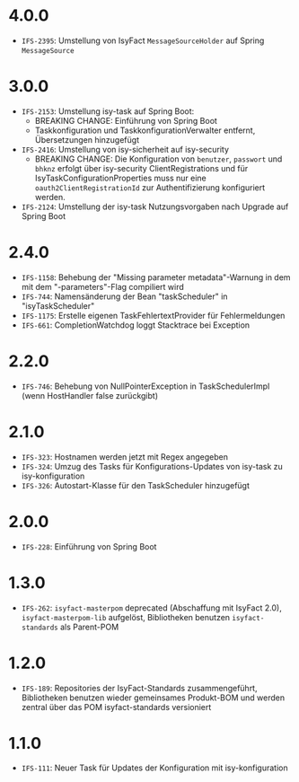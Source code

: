 # 4.0.0
- `IFS-2395`: Umstellung von IsyFact `MessageSourceHolder` auf Spring `MessageSource`
 
# 3.0.0
- `IFS-2153`: Umstellung isy-task auf Spring Boot:
    * BREAKING CHANGE: Einführung von Spring Boot
    * Taskkonfiguration und TaskkonfigurationVerwalter entfernt, Übersetzungen hinzugefügt
- `IFS-2416`: Umstellung von isy-sicherheit auf isy-security
    * BREAKING CHANGE: Die Konfiguration von `benutzer`, `passwort` und `bhknz` erfolgt über isy-security ClientRegistrations und für IsyTaskConfigurationProperties muss nur eine `oauth2ClientRegistrationId` zur Authentifizierung konfiguriert werden.
- `IFS-2124`: Umstellung der isy-task Nutzungsvorgaben nach Upgrade auf Spring Boot

# 2.4.0
- `IFS-1158`: Behebung der "Missing parameter metadata"-Warnung in dem mit dem "-parameters"-Flag compiliert wird
- `IFS-744`: Namensänderung der Bean "taskScheduler" in "isyTaskScheduler"
- `IFS-1175`: Erstelle eigenen TaskFehlertextProvider für Fehlermeldungen
- `IFS-661`: CompletionWatchdog loggt Stacktrace bei Exception

# 2.2.0
- `IFS-746`: Behebung von NullPointerException in TaskSchedulerImpl (wenn HostHandler false zurückgibt)

# 2.1.0
- `IFS-323`: Hostnamen werden jetzt mit Regex angegeben
- `IFS-324`: Umzug des Tasks für Konfigurations-Updates von isy-task zu isy-konfiguration
- `IFS-326`: Autostart-Klasse für den TaskScheduler hinzugefügt

# 2.0.0
- `IFS-228`: Einführung von Spring Boot

# 1.3.0
- `IFS-262`: `isyfact-masterpom` deprecated (Abschaffung mit IsyFact 2.0), `isyfact-masterpom-lib` aufgelöst, Bibliotheken benutzen `isyfact-standards` als Parent-POM

# 1.2.0
- `IFS-189`: Repositories der IsyFact-Standards zusammengeführt, Bibliotheken benutzen wieder gemeinsames Produkt-BOM und werden zentral über das POM isyfact-standards versioniert

# 1.1.0
- `IFS-111`: Neuer Task für Updates der Konfiguration mit isy-konfiguration
